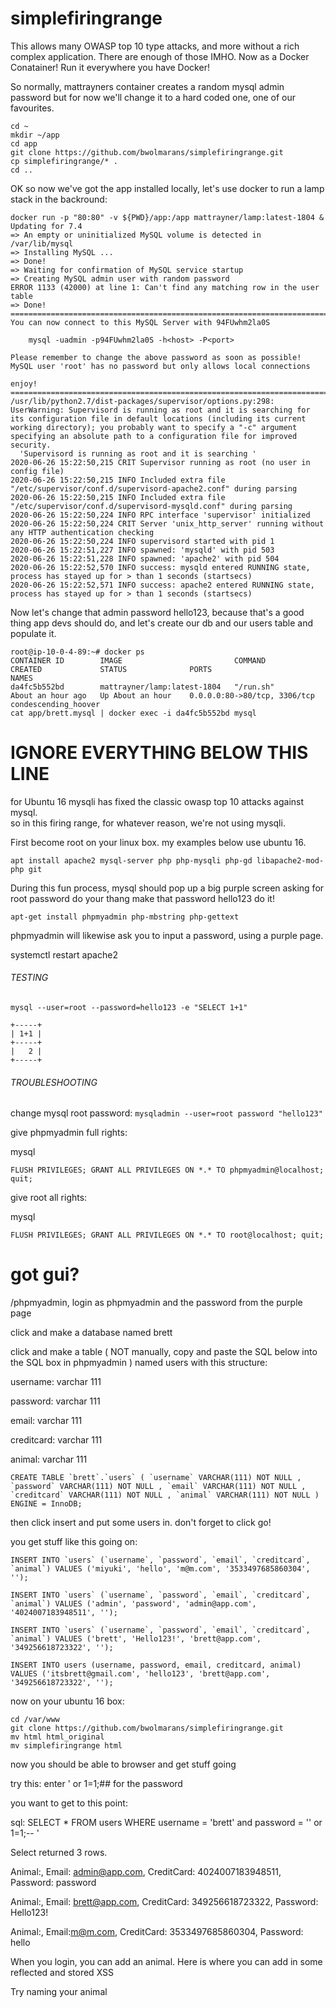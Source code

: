 # simplefiringrange 

This allows many OWASP top 10 type attacks, and more without a rich complex application. There are enough of those IMHO.
Now as a Docker Conatainer! Run it everywhere you have Docker!

So normally, mattrayners container creates a random mysql admin password but for now we'll change it to a hard coded one, one of our favourites. 

```
cd ~
mkdir ~/app
cd app
git clone https://github.com/bwolmarans/simplefiringrange.git
cp simplefiringrange/* .
cd ..
```
OK so now we've got the app installed locally, let's use docker to run a lamp stack in the backround:
```
docker run -p "80:80" -v ${PWD}/app:/app mattrayner/lamp:latest-1804 &
Updating for 7.4
=> An empty or uninitialized MySQL volume is detected in /var/lib/mysql
=> Installing MySQL ...
=> Done!
=> Waiting for confirmation of MySQL service startup
=> Creating MySQL admin user with random password
ERROR 1133 (42000) at line 1: Can't find any matching row in the user table
=> Done!
========================================================================
You can now connect to this MySQL Server with 94FUwhm2la0S

    mysql -uadmin -p94FUwhm2la0S -h<host> -P<port>

Please remember to change the above password as soon as possible!
MySQL user 'root' has no password but only allows local connections

enjoy!
========================================================================
/usr/lib/python2.7/dist-packages/supervisor/options.py:298: UserWarning: Supervisord is running as root and it is searching for its configuration file in default locations (including its current working directory); you probably want to specify a "-c" argument specifying an absolute path to a configuration file for improved security.
  'Supervisord is running as root and it is searching '
2020-06-26 15:22:50,215 CRIT Supervisor running as root (no user in config file)
2020-06-26 15:22:50,215 INFO Included extra file "/etc/supervisor/conf.d/supervisord-apache2.conf" during parsing
2020-06-26 15:22:50,215 INFO Included extra file "/etc/supervisor/conf.d/supervisord-mysqld.conf" during parsing
2020-06-26 15:22:50,224 INFO RPC interface 'supervisor' initialized
2020-06-26 15:22:50,224 CRIT Server 'unix_http_server' running without any HTTP authentication checking
2020-06-26 15:22:50,224 INFO supervisord started with pid 1
2020-06-26 15:22:51,227 INFO spawned: 'mysqld' with pid 503
2020-06-26 15:22:51,228 INFO spawned: 'apache2' with pid 504
2020-06-26 15:22:52,570 INFO success: mysqld entered RUNNING state, process has stayed up for > than 1 seconds (startsecs)
2020-06-26 15:22:52,571 INFO success: apache2 entered RUNNING state, process has stayed up for > than 1 seconds (startsecs)
```

Now let's change that admin password hello123, because that's a good thing app devs should do, and let's create our db and our users table and populate it.

```
root@ip-10-0-4-89:~# docker ps
CONTAINER ID        IMAGE                         COMMAND             CREATED             STATUS              PORTS                          NAMES
da4fc5b552bd        mattrayner/lamp:latest-1804   "/run.sh"           About an hour ago   Up About an hour    0.0.0.0:80->80/tcp, 3306/tcp   condescending_hoover
cat app/brett.mysql | docker exec -i da4fc5b552bd mysql
```

# IGNORE EVERYTHING BELOW THIS LINE

for Ubuntu 16
mysqli has fixed the classic owasp top 10 attacks against mysql.  
so in this firing range, for whatever reason, we're not using mysqli.

First become root on your linux box.
my examples below use ubuntu 16.

`apt install apache2 mysql-server php php-mysqli php-gd libapache2-mod-php git`

During this fun process, mysql should pop up a big purple screen asking for root password do your thang make that password hello123 do it!  

`apt-get install phpmyadmin php-mbstring php-gettext`

phpmyadmin will likewise ask you to input a password, using a purple page.


systemctl restart apache2

  
###### TESTING
```
mysql --user=root --password=hello123 -e "SELECT 1+1"

+-----+
| 1+1 |
+-----+
|   2 |
+-----+
```
###### TROUBLESHOOTING

change mysql root password: `mysqladmin --user=root password "hello123"`

give phpmyadmin full rights: 

mysql

`FLUSH PRIVILEGES; GRANT ALL PRIVILEGES ON *.* TO phpmyadmin@localhost; quit;`

give root all rights:

mysql

`FLUSH PRIVILEGES; GRANT ALL PRIVILEGES ON *.* TO root@localhost; quit;`
  
# got gui? 

<site>/phpmyadmin, login as phpmyadmin and the password from the purple page

click and make a database named brett

click and make a table ( NOT manually, copy and paste the SQL below into the SQL box in phpmyadmin ) named users with this structure:

username: varchar 111

password: varchar  111

email: varchar  111

creditcard: varchar  111

animal: varchar 111

```
CREATE TABLE `brett`.`users` ( `username` VARCHAR(111) NOT NULL , `password` VARCHAR(111) NOT NULL , `email` VARCHAR(111) NOT NULL , `creditcard` VARCHAR(111) NOT NULL , `animal` VARCHAR(111) NOT NULL ) ENGINE = InnoDB;
```

then click insert and put some users in. don't forget to click go!

you get stuff like this going on:
```
INSERT INTO `users` (`username`, `password`, `email`, `creditcard`, `animal`) VALUES ('miyuki', 'hello', 'm@m.com', '3533497685860304', '');

INSERT INTO `users` (`username`, `password`, `email`, `creditcard`, `animal`) VALUES ('admin', 'password', 'admin@app.com', '4024007183948511', '');

INSERT INTO `users` (`username`, `password`, `email`, `creditcard`, `animal`) VALUES ('brett', 'Hello123!', 'brett@app.com', '349256618723322', '');

INSERT INTO users (username, password, email, creditcard, animal) VALUES ('itsbrett@gmail.com', 'hello123', 'brett@app.com', '349256618723322', '');
```

now on your ubuntu 16 box:
```
cd /var/www
git clone https://github.com/bwolmarans/simplefiringrange.git
mv html html_original
mv simplefiringrange html
```

now you should be able to browser and get stuff going

try this: enter ' or 1=1;## for the password

you want to get to this point:

sql: SELECT * FROM users WHERE username = 'brett' and password = '' or 1=1;-- '

Select returned 3 rows.

Animal:, Email: admin@app.com, CreditCard: 4024007183948511, Password: password

Animal:, Email: brett@app.com, CreditCard: 349256618723322, Password: Hello123! 

Animal:, Email:m@m.com, CreditCard: 3533497685860304, Password: hello 

When you login, you can add an animal.  Here is where you can add in some reflected and stored XSS

Try naming your animal <script>alert('hacked!');</script>





